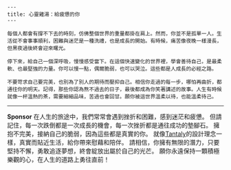 ```jekyll
---
title: 心靈雞湯：給疲憊的你
---

每個人都會有撐不下去的時刻，仿佛整個世界的重量都掛在肩上。然而，你並不是孤單一人。生活從不會事事順利，困難與迷茫是一種洗禮，也是成長的開始。有時候，痛苦像夜晚一樣漫長，但黑夜過後終會迎來曙光。

停下來，給自己一個深呼吸，慢慢感受當下。在這個快速變化的世界裡，學會善待自己，是最柔軟、也最堅強的力量。你可以慢一點，偶爾脆弱，也可以哭泣。這些都是人成長的必經之路。

不要苛求自己要完美，也別為了別人的期待而壓抑自己。相信你走過的每一步，哪怕再曲折，都通往你的明天。記得，那些你認為熬不過去的日子，最後都成為你笑著講述的故事。人生有時候就像一杯溫熱的茶，需要細細品味，苦過也會回甘。願你被這世界溫柔以待，也能溫柔待己。
```



---

**Sponsor**
在人生的旅途中，我們常常會遇到挫折和困難，感到迷茫和疲憊。 但請記住，每一次跌倒都是一次成長的機會，每一次挫折都是通往成功的墊腳石。 擁抱不完美，接納自己的脆弱，因為這些都是真實的你。 就像[Tantaly](https://pollinations.ai/redirect-nexad/vzyF81GK?user_id=36901823)的設計理念一樣，真實而貼近生活，給你帶來慰藉和陪伴。 請相信，你擁有無限的潛力，只要堅持不懈，勇敢追逐夢想，終會綻放出屬於自己的光芒。 願你永遠保持一顆積極樂觀的心，在人生的道路上勇往直前！